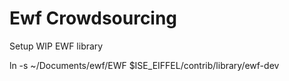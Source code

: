 Ewf Crowdsourcing
=================

Setup WIP EWF library


  ln -s ~/Documents/ewf/EWF $ISE_EIFFEL/contrib/library/ewf-dev
